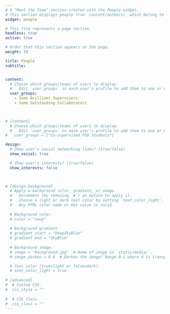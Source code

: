 ```yaml
---
# A "Meet the Team" section created with the People widget.
# This section displays people from `content/authors/` which belong to the `user_groups` below.
widget: people

# This file represents a page section.
headless: true
active: true

# Order that this section appears on the page.
weight: 39

title: People
subtitle:


content:
  # Choose which groups/teams of users to display.
  #   Edit `user_groups` in each user's profile to add them to one or more of these groups.
  user_groups:
    - Some Brilliant Supervisors
    - Some Outstanding Collaborators
    


# [content]
  # Choose which groups/teams of users to display.
  #   Edit `user_groups` in each user's profile to add them to one or more of these groups.
#   user_groups = ["Co-supervised PhD Students"]

design:
  # Show user's social networking links? (true/false)
  show_social: true

  # Show user's interests? (true/false)
  show_interests: false
  


# [design.background]
  # Apply a background color, gradient, or image.
  #   Uncomment (by removing `#`) an option to apply it.
  #   Choose a light or dark text color by setting `text_color_light`.
  #   Any HTML color name or Hex value is valid.
  
  # Background color.
  # color = "navy"
  
  # Background gradient.
  # gradient_start = "DeepSkyBlue"
  # gradient_end = "SkyBlue"
  
  # Background image.
  # image = "background.jpg"  # Name of image in `static/media/`.
  # image_darken = 0.6  # Darken the image? Range 0-1 where 0 is transparent and 1 is opaque.

  # Text color (true=light or false=dark).
  # text_color_light = true  
  
# [advanced]
#  # Custom CSS. 
#  css_style = ""
 
#  # CSS class.
#  css_class = ""
---
```

